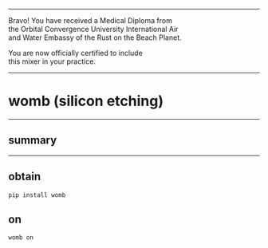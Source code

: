 




******

Bravo!  You have received a Medical Diploma from     
the Orbital Convergence University International Air   
and Water Embassy of the Rust on the Beach Planet.    

You are now officially certified to include   
this mixer in your practice.

******


# womb (silicon etching)

---

## summary

	
---		
		
## obtain
```
pip install womb
```


## on
```
womb on
```





